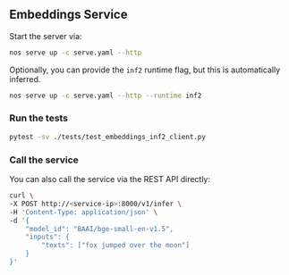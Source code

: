 ## Embeddings Service

Start the server via:
```bash
nos serve up -c serve.yaml --http
```

Optionally, you can provide the `inf2` runtime flag, but this is automatically inferred.

```bash
nos serve up -c serve.yaml --http --runtime inf2
```

### Run the tests

```bash
pytest -sv ./tests/test_embeddings_inf2_client.py
```

### Call the service

You can also call the service via the REST API directly:

```bash
curl \
-X POST http://<service-ip>:8000/v1/infer \
-H 'Content-Type: application/json' \
-d '{
    "model_id": "BAAI/bge-small-en-v1.5",
    "inputs": {
        "texts": ["fox jumped over the moon"]
    }
}'
```
